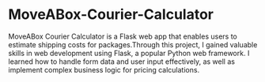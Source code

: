 # MoveABox-Courier-Calculator
MoveABox Courier Calculator is a Flask web app that enables users to estimate shipping costs for packages.Through this project, I gained valuable skills in web development using Flask, a popular Python web framework. I learned how to handle form data and user input effectively, as well as implement complex business logic for pricing calculations.
